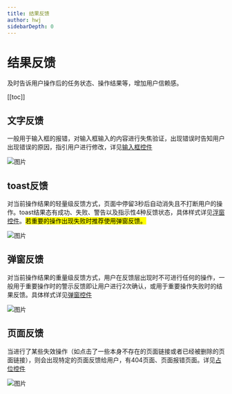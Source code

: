 ```yaml
---
title: 结果反馈
author: hwj
sidebarDepth: 0
---
```


# 结果反馈

及时告诉用户操作后的任务状态、操作结果等，增加用户信赖感。

[[toc]]

## 文字反馈

一般用于输入框的报错，对输入框输入的内容进行失焦验证，出现错误时告知用户出现错误的原因，指引用户进行修改，详见[输入框控件](/console/widget/Input.html)

![图片](http://baiduyun-guideline.bj.bcebos.com/console/feedback/Resultfeedback/01_2x.png)

## toast反馈

对当前操作结果的轻量级反馈方式，页面中停留3秒后自动消失且不打断用户的操作。toast结果态有成功、失败、警告以及指示性4种反馈状态，具体样式详见[浮窗控件](/console/widget/Toast.html)。<mark>若重要的操作出现失败时推荐使用弹窗反馈。</mark>

![图片](http://baiduyun-guideline.bj.bcebos.com/console/feedback/Resultfeedback/02_2x.png)

## 弹窗反馈

对当前操作结果的重量级反馈方式，用户在反馈层出现时不可进行任何的操作，一般用于重要操作时的警示反馈即让用户进行2次确认，或用于重要操作失败时的结果反馈。具体样式详见[弹窗控件](/console/widget/Modal.html)

![图片](http://baiduyun-guideline.bj.bcebos.com/console/feedback/Resultfeedback/03_2x.png)

## 页面反馈

当进行了某些失效操作（如点击了一些本身不存在的页面链接或者已经被删除的页面链接），则会出现特定的页面反馈给用户，有404页面、页面报错页面。详见[占位控件](/console/widget/Placeholder.html)

![图片](http://baiduyun-guideline.bj.bcebos.com/console/feedback/Resultfeedback/04_2x.png)